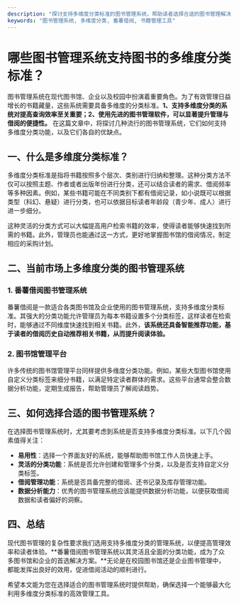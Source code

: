 ```yaml
---
description: "探讨支持多维度分类标准的图书管理系统，帮助读者选择合适的图书管理解决方案。"
keywords: "图书管理系统, 多维度分类, 番薯借阅, 书籍管理工具"
---
```

# 哪些图书管理系统支持图书的多维度分类标准？

图书管理系统在现代图书馆、企业以及校园中扮演着重要角色。为了有效管理日益增长的书籍藏量，这些系统需要具备多维度的分类标准。**1、支持多维度分类的系统对提高查询效率至关重要；2、使用先进的图书管理软件，可以显著提升管理与借阅的便捷性。** 在这篇文章中，将探讨几种流行的图书管理系统，它们如何支持多维度分类功能，以及它们各自的优缺点。

## 一、什么是多维度分类标准？

多维度分类标准是指将书籍按照多个层次、类别进行归纳和整理。这种分类方法不仅可以按照主题、作者或者出版年份进行分类，还可以结合读者的需求、借阅频率等多种因素。例如，某些书籍可能在不同类别下都有借阅记录，如小说既可以根据类型（科幻、悬疑）进行分类，也可以依据目标读者年龄段（青少年、成人）进行进一步细分。

这种灵活的分类方式可以大幅提高用户检索书籍的效率，使得读者能够快速找到所需的书籍。此外，管理员也能通过这一方式，更好地掌握图书馆的借阅情况，制定相应的采购计划。

## 二、当前市场上多维度分类的图书管理系统

### 1. 番薯借阅图书管理系统

番薯借阅是一款适合各类图书馆及企业使用的图书管理系统，支持多维度分类标准。其强大的分类功能允许管理员为每本书籍设置多个分类标签，这样读者在检索时，能够通过不同维度快速找到相关书籍。此外，**该系统还具备智能推荐功能，基于读者的借阅历史自动推荐相关书籍，从而提升阅读体验。**

### 2. 图书馆管理平台

许多传统的图书馆管理平台同样提供多维度分类功能。例如，某些大型图书馆使用自定义分类标签来细分书籍，以满足特定读者群体的需求。这些平台通常会整合数据分析功能，定期生成报告，帮助管理员了解阅读趋势。

## 三、如何选择合适的图书管理系统？

在选择图书管理系统时，尤其要考虑到系统是否支持多维度分类标准。以下几个因素值得关注：

- **易用性**：选择一个界面友好的系统，能够帮助图书馆工作人员快速上手。
- **灵活的分类功能**：系统是否允许创建和管理多个分类，以及是否支持自定义分类标签。
- **借阅管理功能**：系统是否具备完整的借阅、还书记录及库存管理功能。
- **数据分析能力**：优秀的图书管理系统应该能提供数据分析功能，以便获取借阅数据和读者偏好的洞察。

## 四、总结

现代图书管理的复杂性要求我们选用支持多维度分类的管理系统，以便提高管理效率和读者体验。**番薯借阅图书管理系统以其灵活且全面的分类功能，成为了众多图书馆和企业的首选解决方案。**无论是在校园图书馆还是企业图书管理中，都能发挥出良好的效用，促进借阅活动的顺利进行。

希望本文能为您在选择适合的图书管理系统时提供帮助，确保选择一个能够最大化利用多维度分类标准的高效管理工具。
